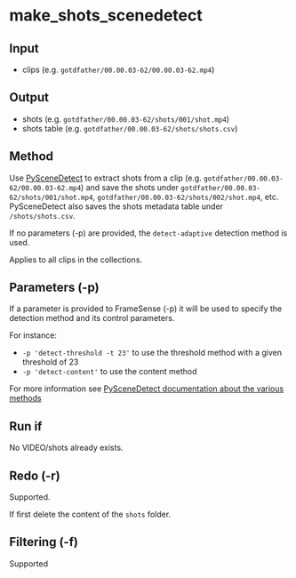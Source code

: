 # make_shots_scenedetect

## Input

* clips (e.g. `gotdfather/00.00.03-62/00.00.03-62.mp4`)

## Output

* shots (e.g. `gotdfather/00.00.03-62/shots/001/shot.mp4`)
* shots table (e.g. `gotdfather/00.00.03-62/shots/shots.csv`)

## Method

Use [PySceneDetect](https://www.scenedetect.com/cli/)
to extract shots from a clip 
(e.g. `gotdfather/00.00.03-62/00.00.03-62.mp4`)
and save the shots under 
`gotdfather/00.00.03-62/shots/001/shot.mp4`,
`gotdfather/00.00.03-62/shots/002/shot.mp4`, etc.
PySceneDetect also saves the shots metadata table under `/shots/shots.csv`.

If no parameters (-p) are provided,
the `detect-adaptive` detection method is used.

Applies to all clips in the collections.

## Parameters (-p)

If a parameter is provided to FrameSense (-p)
it will be used to specify the detection method
and its control parameters.

For instance:
* `-p 'detect-threshold -t 23'` to use the threshold method with a given threshold of 23
* `-p 'detect-content'` to use the content method

For more information see [PySceneDetect documentation about the various methods](https://www.scenedetect.com/docs/latest/cli.html#detectors`)

## Run if

No VIDEO/shots already exists.

## Redo (-r)

Supported.

If first delete the content of the `shots` folder.

## Filtering (-f)

Supported

